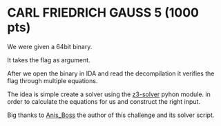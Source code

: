 # CARL FRIEDRICH GAUSS 5 (1000 pts)

We were given a 64bit binary.

It takes the flag as argument.

After we open the binary in IDA and read the decompilation it verifies the flag through multiple equations.

The idea is simple create a solver using the [z3-solver](https://github.com/Z3Prover/z3) pyhon module. in order to calculate the equations for us and construct the right input.


Big thanks to [Anis_Boss](https://github.com/AnisBoss) the author of this challenge and its solver script.
